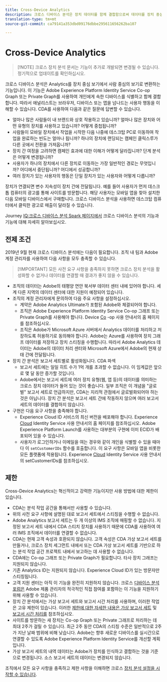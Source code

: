```yaml
---
title: Cross-Device Analytics
description: 크로스 디바이스 분석은 장치 데이터를 함께 결합함으로써 데이터를 장치 중심의 데이터에서 사람 중심의 데이터로 변경합니다.
translation-type: tm+mt
source-git-commit: ca79141a353dbd09176dbbe295611656262ba107

---
```



# Cross-Device Analytics

> [!NOTE] 크로스 장치 분석 문서는 기능이 추가로 개발되면 변경될 수 있습니다. 정기적으로 업데이트를 확인하십시오.

크로스 디바이스 분석은 Analytics를 장치 중심 보기에서 사람 중심의 보기로 변환하는 기능입니다. 이 기능은 Adobe Experience Platform Identity Service Co-op Graph 또는 Private Graph를 사용하여 개인에게 속한 디바이스를 식별하고 함께 결합합니다. 따라서 애널리스트는 브라우저, 디바이스 또는 앱을 넘나드는 사용자 행동을 이해할 수 있습니다. CDA를 사용하여 다음과 같은 질문에 답변할 수 있습니다.

* 얼마나 많은 사람들이 내 브랜드와 상호 작용하고 있습니까? 얼마나 많은 장치와 어떤 유형의 장치를 사용하고 있습니까? 어떻게 중첩됩니까?
* 사람들이 모바일 장치에서 작업을 시작한 다음 나중에 데스크탑 PC로 이동하여 작업을 완료하는 빈도는 얼마나 됩니까? 하나의 장치에 랜딩되는 캠페인 클릭스루가 다른 곳에서 전환을 가져옵니까?
* 장치 간 여정을 고려하면 캠페인 효과에 대한 이해가 어떻게 달라집니까? 단계 분석은 어떻게 변경됩니까?
* 사용자가 하나의 장치에서 다른 장치로 이동하는 가장 일반적인 경로는 무엇입니까? 어디에서 중단됩니까? 어디에서 성공합니까?
* 여러 장치가 있는 사용자의 행동은 단일 장치가 있는 사용자와 어떻게 다릅니까?

장치가 연결되면 변수 지속성이 장치 간에 전달됩니다. 예를 들어 사용자가 먼저 데스크톱 컴퓨터의 광고를 통해 사이트를 방문합니다. 해당 사용자는 모바일 앱을 찾아 설치한 다음 모바일 디바이스에서 구매합니다. 크로스 디바이스 분석을 사용하면 데스크탑 컴퓨터에서 클릭한 광고로 매출이 달라질 수 있습니다.

Journey [IQ:크로스 디바이스 분석 Spark 페이지에서](http://adobe.ly/aacda) 크로스 디바이스 분석의 기능과 기능에 대해 자세히 알아보십시오.

## 전제 조건

2019년 9월 현재 크로스 디바이스 분석에는 다음이 필요합니다. 조직 내 팀과 Adobe 계정 관리자를 사용하여 다음 사항을 모두 충족할 수 있습니다.

> [!IMPORTANT] 모든 사전 요구 사항을 충족하지 못하면 크로스 장치 분석을 활성화할 수 없거나 데이터를 연결할 때 결과가 좋지 않을 수 있습니다.

* 조직의 데이터는 Adobe의 태평양 연안 북서부 데이터 센터 내에 있어야 합니다. 세계 다른 지역의 데이터 센터에 대한 지원이 예정되어 있습니다.
* 조직의 계정 관리자에게 문의하여 다음 주요 사항을 설정하십시오.
   * 계약은 Adobe Analytics Ultimate가 포함된 Adobe와 체결되어야 합니다.
   * 조직은 Adobe Experience Platform Identity Service Co-op 그래프 또는 Private Graph를 사용해야 합니다. Device [Co](https://docs.adobe.com/content/help/en/device-co-op/using/home.html) -op 사용 안내서의 홈 페이지를 참조하십시오.
   * 조직은 Adobe가 Microsoft Azure 서버에서 Analytics 데이터를 처리하고 저장하도록 허용하기로 동의해야 합니다. Adobe는 Azure를 사용하여 장치 그래프 데이터를 저장하고 장치 스티칭을 수행합니다. 따라서 Adobe Analytics 데이터는 Adobe의 데이터 처리 센터와 Microsoft Azure에서 Adobe의 현재 상태 간에 전달됩니다.
* 장치 간 분석은 보고서 세트별로 활성화됩니다. CDA 파섹
   * 보고서 세트에는 일일 히트 수가 1억 개를 초과할 수 없습니다. 이 임계값은 앞으로 몇 달 동안 증가할 것입니다.
   * Adobe에서는 보고서 세트에 여러 장치 유형(웹, 앱 등)의 데이터를 의미하는 크로스 장치 데이터가 들어 있는 것이 좋습니다. 일부 조직은 이 개념을 "글로벌" 보고서 세트로 언급하지만, CDA는 지리적 관점에서 글로벌화되어야 하는 것은 아닙니다. 장치 간 분석은 보고서 세트 간에 작동하지 않으며 여러 보고서 세트의 데이터를 결합하지 않습니다.
* 구현은 다음 요구 사항을 충족해야 합니다.
   * Experience Cloud ID 서비스의 최신 버전을 배포해야 합니다. Experience [Cloud](https://docs.adobe.com/content/help/en/id-service/using/home.html) Identity Service 사용 안내서의 홈 페이지를 참조하십시오. Adobe Experience Platform Launch를 사용하는 대부분의 구현에 이미 ECID가 배포되어 있을 수 있습니다.
   * 사용자가 로그인하거나 이메일을 여는 경우와 같이 개인을 식별할 수 있을 때마다 이 `setCustomerIDs` 함수를 호출합니다. 이 요구 사항은 모바일 앱을 비롯한 모든 플랫폼에 적용됩니다. Experience [Cloud](https://docs.adobe.com/content/help/en/id-service/using/id-service-api/methods/setcustomerids.html) Identity Service 사용 안내서의 setCustomerIDs를 참조하십시오.

## 제한

Cross-Device Analytics는 혁신적이고 강력한 기능이지만 사용 방법에 대한 제한이 있습니다.

* CDA는 분석 작업 공간을 통해서만 사용할 수 있습니다.
* 위의 사전 요구 사항에 설명된 대로 보고서 세트에서 스티칭을 수행할 수 없습니다.
* Adobe Analytics 보고서 세트는 두 개 이상의 IMS 조직에 매핑할 수 없습니다. 지정된 보고서 세트 내에서 CDA 스티치 장치를 사용하기 때문에 CDA를 사용하여 여러 IMS 조직에서 데이터를 연결할 수 없습니다.
* CDA는 현재 고객 속성과 호환되지 않습니다. 고객 속성은 CDA 가상 보고서 세트를 만들거나, 크로스 장치 세그먼트 내에서 또는 CDA 가상 보고서 세트를 기반으로 하는 분석 작업 공간 프로젝트 내에서 보고하는 데 사용할 수 없습니다.
* CDA에는 Co-op 그래프 또는 Private Graph가 필요합니다. 타사 장치 그래프는 지원되지 않습니다.
* 기존 Analytics ID는 지원되지 않습니다. Experience Cloud ID가 있는 방문자만 스티칭됩니다.
* 고객 지원 센터는 아직 이 기능을 완전히 지원하지 않습니다. 크로스 [디바이스 분석 포럼은](https://forums.adobe.com/community/experience-cloud/analytics-cloud/analytics/cross-device-analytics/overview) Adobe 제품 관리자의 적극적인 직접 참여를 포함하는 이 기능을 지원하기 위해 사용할 수 있습니다.
* 장치 간 분석에서는 가상 보고서 세트와 보고서 시간 처리를 사용하며, 이러한 작업은 고유 제한이 있습니다. 이러한 [제한에 대한 자세한 내용은 가상 보고서 세트](../vrs/vrs-about.md) 및 [보고서 시간 처리를](../vrs/vrs-report-time-processing.md) 참조하십시오.
* 사이트를 방문하는 새 장치는 Co-op Graph 또는 Private 그래프로 처리하는 데 최대 2주가 걸릴 수 있습니다. 최근 2주 동안 CDA의 스티칭 수준은 일반적으로 2주가 지난 날짜 범위에 비해 낮습니다. Adobe는 향후 새로운 디바이스를 실시간으로 연결할 수 있도록 Adobe Experience Platform Identity Service를 개선할 계획입니다.
* 가상 보고서 세트의 내역 데이터는 Adobe가 장치를 인식하고 결합하는 것을 기준으로 변경됩니다. 소스 보고서 세트의 데이터는 변경되지 않습니다.

조직에서 모든 요구 사항을 충족하고 제한 사항을 이해하면 크로스 [장치 분석 설정을 시작할 수 있습니다](cda-setup.md).
